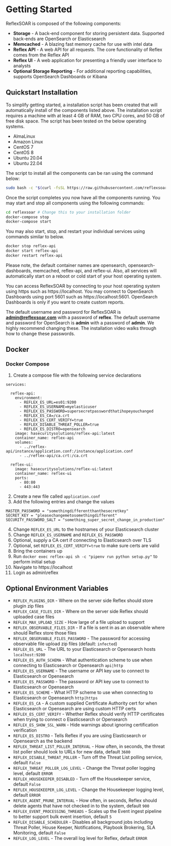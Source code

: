 # Getting Started

ReflexSOAR is composed of the following components:

- **Storage** - A back-end component for storing persistent data. Supported back-ends are OpenSearch or Elasticsearch
- **Memcached** - A blazing fast memory cache for use with intel data
- **Reflex API** - A web API for all requests. The core functionality of Reflex comes from the Reflex API
- **Reflex UI** - A web application for presenting a friendly user interface to analysts
- **Optional Storage Reporting** - For additional reporting capabilities, supports OpenSearch Dashboards or Kibana

## Quickstart Installation

To simplify getting started, a installation script has been created that will automatically install of the components listed above. The installation script requires a machine with at least 4 GB of RAM, two CPU cores, and 50 GB of free disk space. The script has been tested on the below operating systems.

- AlmaLinux
- Amazon Linux
- CentOS 7
- CentOS 8
- Ubuntu 20.04
- Ubuntu 22.04

The script to install all the components can be ran using the command below:

```bash
sudo bash -c "$(curl -fsSL https://raw.githubusercontent.com/reflexsoar/reflex-docs/main/quickstart/install.sh)"
```

Once the script completes you now have all the components running. You may start and stop all components using the following commands:

```bash
cd reflexsoar # Change this to your installation folder
docker-compose stop
docker-compose start
```

You may also start, stop, and restart your individual services using commands similar to below.

```bash
docker stop reflex-api
docker start reflex-api
docker restart reflex-api
```

Please note, the default container names are opensearch, opensearch-dashboards, memcached, reflex-api, and reflex-ui. Also, all services will automatically start on a reboot or cold start of your host operating system.

You can access ReflexSOAR by connecting to your host operating system using https such as https://localhost. You may connect to OpenSearch Dashboards using port 5601 such as https://localhost:5601. OpenSearch Dashboards is only if you want to create custom reports.

The default username and password for ReflexSOAR is **admin@reflexsoar.com** with a password of **reflex**. The default username and password for OpenSearch is **admin** with a password of **admin**. We highly recommend changing these. The installation video walks through how to change these passwords.

## Docker

### Docker Compose

1. Create a compose file with the following service declarations

```
services:

  reflex-api:
    environment:
      - REFLEX_ES_URL=es01:9200
      - REFLEX_ES_USERNAME=myelasticuser
      - REFLEX_ES_PASSWORD=supersecretpasswordthatihopeyouchanged
      - REFLEX_ES_CA=/ca.crt
      - REFLEX_ES_CERT_VERIFY=true
      - REFLEX_DISABLE_THREAT_POLLER=true
      - REFLEX_ES_DISTRO=opensearch
    image: hasecuritysolutions/reflex-api:latest
    container_name: reflex-api
    volumes:
      - ../reflex-api/instance/application.conf:/instance/application.conf
      - ../reflex-api/ca.crt:/ca.crt

  reflex-ui:
    image: hasecuritysolutions/reflex-ui:latest
    container_name: reflex-ui
    ports:
      - 80:80
      - 443:443
```

2. Create a new file called `application.conf`
3. Add the following entries and change the values
  ```
  MASTER_PASSWORD = "somethingdifferentthanthesecretkey"
  SECRET_KEY = "pleasechangemetosomethingdifferent"
  SECURITY_PASSWORD_SALT = "something_super_secret_change_in_production"
  ```
4. Change `REFLEX_ES_URL` to the hostnames of your Elasticsearch cluster
5. Change `REFLEX_ES_USERNAME` and `REFLEX_ES_PASSWORD`
6. Optional, supply a CA cert if connecting to Elasticsearch over TLS
7. Optional, set `REFLEX_ES_CERT_VERIFY=true` to make sure certs are valid
8. Bring the containers up
9. Run `docker exec reflex-api sh -c "pipenv run python setup.py"` to perform initial setup
10. Navigate to https://localhost
11. Login as admin\reflex

## Optional Environment Variables

- `REFLEX_PLUGINS_DIR` - Where on the server side Reflex should store plugin zip files
- `REFLEX_CASE_FILES_DIR` - Where on the server side Reflex should uploaded case files
- `REFLEX_MAX_UPLOAD_SIZE` - How large of a file upload to support
- `REFLEX_OBSERVABLE_FILES_DIR` - If a file is sent in as an observable where should Reflex store those files
- `REFLEX_OBSERVABLE_FILES_PASSWORD` - The password for accessing observable file upload zip files (default: `infected`)
- `REFLEX_ES_URL` - The URL to your Elasticsearch or Opensearch hosts `localhost:9200`
- `REFLEX_ES_AUTH_SCHEMA` - What authentication scheme to use when connecting to Elasticsearch or Opensearch `api|http`
- `REFLEX_ES_USERNAME` - The username or API key use to connect to Elasticsearch or Opensearch
- `REFLEX_ES_PASSWORD` - The password or API key use to connect to Elasticsearch or Opensearch
- `REFLEX_ES_SCHEME` - What HTTP scheme to use when connecting to Elasticsearch or Opensearch `http|https`
- `REFLEX_ES_CA` - A custom supplied Certificate Authority cert for when Elasticsearch or Opensearch are using custom HTTP certs
- `REFLEX_ES_CERT_VERIFY` - Whether Reflex should verify HTTP certificates when trying to connect o Elasticsearch or Opensearch
- `REFLEX_ES_SHOW_SSL_WARN` - Hide warnings about ignoring certification verification
- `REFLEX_ES_DISTRO` - Tells Reflex if you are using Elasticsearch or Opensearch as the backend
- `REFLEX_THREAT_LIST_POLLER_INTERVAL` - How often, in seconds, the threat list poller should look to URLs for new data, default `3600`
- `REFLEX_DISABLE_THREAT_POLLER` - Turn off the Threat List polling service, default `False`
- `REFLEX_THREAT_POLLER_LOG_LEVEL` - Change the Threat poller logging level, default `ERROR`
- `REFLEX_HOUSEKEEPER_DISABLED` - Turn off the Housekeeper service, default `False`
- `REFLEX_HOUSEKEEPER_LOG_LEVEL` - Change the Housekeeper logging level, default `ERROR`
- `REFLEX_AGENT_PRUNE_INTERVAL` - How often, in seconds, Reflex should delete agents that have not checked in to the system, default `900`
- `REFLEX_EVENT_PROCESSING_THREADS` - Scales up the Event ingest pipeline to better support bulk event insertion, default `5`
- `REFLEX_DISABLE_SCHEDULER` - Disables all background jobs including Threat Poller, House Keeper, Notifications, Playbook Brokering, SLA Monitoring, default `False`
- `REFLEX_LOG_LEVEL` - The overall log level for Reflex, default `ERROR`